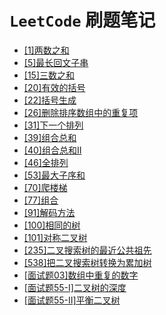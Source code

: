 # `LeetCode` 刷题笔记 

- [[1]两数之和](docs/[1]两数之和.md)
- [[5]最长回文子串](docs/[5]最长回文子串.md)
- [[15]三数之和](./docs/[15]三数之和.md)
- [[20]有效的括号](docs/[20]有效的括号.md)
- [[22]括号生成](docs/[22]括号生成.md)
- [[26]删除排序数组中的重复项](docs/[26]删除排序数组中的重复项.md)
- [[31]下一个排列](docs/[31]下一个排列.md)
- [[39]组合总和](docs/[39]组合总和.md)
- [[40]组合总和II](docs/[40]组合总和II.md)
- [[46]全排列](docs/[46]全排列.md)
- [[53]最大子序和](docs/[53]最大子序和.md)
- [[70]爬楼梯](docs/[70]爬楼梯.md)
- [[77]组合](docs/[77]组合.md)
- [[91]解码方法](docs/[91]解码方法.md)
- [[100]相同的树](docs/[100]相同的树.md)
- [[101]对称二叉树](./docs/[101]对称二叉树.md)
- [[235]二叉搜索树的最近公共祖先](./docs/[235]二叉搜索树的最近公共祖先.md)
- [[538]把二叉搜索树转换为累加树](./docs/[538]把二叉搜索树转换为累加树.md)
- [[面试题03]数组中重复的数字](docs/[面试题03]数组中重复的数字.md)
- [[面试题55-I]二叉树的深度](./docs/[面试题55-I]二叉树的深度.md)
- [[面试题55-II]平衡二叉树](./docs/[面试题55-II]平衡二叉树.md)
